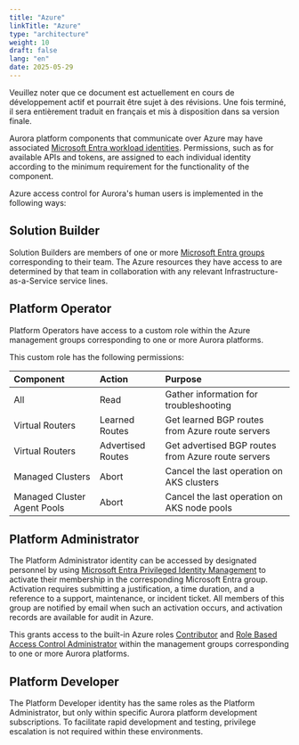 ```yaml
---
title: "Azure"
linkTitle: "Azure"
type: "architecture"
weight: 10
draft: false
lang: "en"
date: 2025-05-29
---
```


<gcds-alert alert-role="danger" container="full" heading="Avis de traduction" hide-close-btn="true" hide-role-icon="false" is-fixed="false" class="hydrated mb-400">
<gcds-text>Veuillez noter que ce document est actuellement en cours de développement actif et pourrait être sujet à des révisions. Une fois terminé, il sera entièrement traduit en français et mis à disposition dans sa version finale.</gcds-text>
</gcds-alert>

Aurora platform components that communicate over Azure may have associated [Microsoft Entra workload identities](https://learn.microsoft.com/en-us/entra/workload-id/workload-identities-overview). Permissions, such as for available APIs and tokens, are assigned to each individual identity according to the minimum requirement for the functionality of the component.

Azure access control for Aurora's human users is implemented in the following ways:

## Solution Builder

Solution Builders are members of one or more [Microsoft Entra groups](https://learn.microsoft.com/en-us/entra/fundamentals/how-to-manage-groups) corresponding to their team. The Azure resources they have access to are determined by that team in collaboration with any relevant Infrastructure-as-a-Service service lines.

## Platform Operator

Platform Operators have access to a custom role within the Azure management groups corresponding to one or more Aurora platforms.

This custom role has the following permissions:

| Component                   | Action            | Purpose                                            | 
| :-------------------------- | :---------------- | :------------------------------------------------- | 
| All                         | Read              | Gather information for troubleshooting             | 
| Virtual Routers             | Learned Routes    | Get learned BGP routes from Azure route servers    | 
| Virtual Routers             | Advertised Routes | Get advertised BGP routes from Azure route servers | 
| Managed Clusters            | Abort             | Cancel the last operation on AKS clusters          | 
| Managed Cluster Agent Pools | Abort             | Cancel the last operation on AKS node pools        | 

## Platform Administrator

The Platform Administrator identity can be accessed by designated personnel by using [Microsoft Entra Privileged Identity Management](https://docs.microsoft.com/en-us/azure/active-directory/privileged-identity-management/pim-configure) to activate their membership in the corresponding Microsoft Entra group. Activation requires submitting a justification, a time duration, and a reference to a support, maintenance, or incident ticket. All members of this group are notified by email when such an activation occurs, and activation records are available for audit in Azure.

This grants access to the built-in Azure roles [Contributor](https://learn.microsoft.com/en-us/azure/role-based-access-control/built-in-roles#contributor) and [Role Based Access Control Administrator](https://learn.microsoft.com/en-us/azure/role-based-access-control/built-in-roles#role-based-access-control-administrator) within the management groups corresponding to one or more Aurora platforms. 

## Platform Developer

The Platform Developer identity has the same roles as the Platform Administrator, but only within specific Aurora platform development subscriptions. To facilitate rapid development and testing, privilege escalation is not required within these environments.